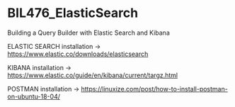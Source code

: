 # BIL476_ElasticSearch
Building a Query Builder with Elastic Search and Kibana









ELASTIC SEARCH installation -> https://www.elastic.co/downloads/elasticsearch 

KIBANA installation         -> https://www.elastic.co/guide/en/kibana/current/targz.html 

POSTMAN installation        -> https://linuxize.com/post/how-to-install-postman-on-ubuntu-18-04/ 
